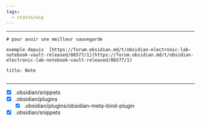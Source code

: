 ```yaml
---
tags:
  - status/wip
---
```


---


````ad-tip
# pour avoir une meilleur sauvegarde

exemple depuis  [https://forum.obsidian.md/t/obsidian-electronic-lab-notebook-vault-released/86577/1](https://forum.obsidian.md/t/obsidian-electronic-lab-notebook-vault-released/86577/1)
````

````ad-note
title: Note


````

---

- [x] .obsidian/snippets
- [x] .obsidian/plugins
	- [x] .obsidian/plugins/obsidian-meta-bind-plugin
- [x] .obsidian/snippets